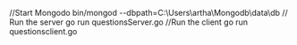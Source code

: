 //Start Mongodo
bin/mongod --dbpath=C:\Users\artha\Mongodb\data\db
// Run the server
go run questionsServer.go
//Run the client
go run questionsclient.go